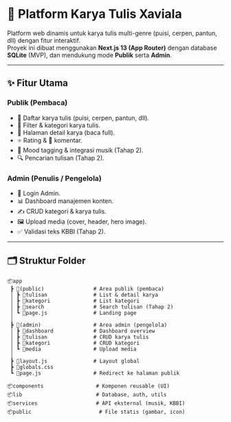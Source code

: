# 🌇 Platform Karya Tulis Xaviala

Platform web dinamis untuk karya tulis multi-genre (puisi, cerpen, pantun, dll) dengan fitur interaktif.  
Proyek ini dibuat menggunakan **Next.js 13 (App Router)** dengan database **SQLite** (MVP), dan mendukung mode **Publik** serta **Admin**.

---

## ✨ Fitur Utama

### Publik (Pembaca)
- 📖 Daftar karya tulis (puisi, cerpen, pantun, dll).
- 🔎 Filter & kategori karya tulis.
- 📝 Halaman detail karya (baca full).
- ⭐ Rating & 💬 komentar.
- 🎵 Mood tagging & integrasi musik (Tahap 2).
- 🔍 Pencarian tulisan (Tahap 2).

### Admin (Penulis / Pengelola)
- 🔐 Login Admin.
- 📊 Dashboard manajemen konten.
- ✍️ CRUD kategori & karya tulis.
- 🖼️ Upload media (cover, header, hero image).
- ✅ Validasi teks KBBI (Tahap 2).

---

## 🗂️ Struktur Folder

```plaintext
📦app
 ┣ 📂(public)                # Area publik (pembaca)
 │ ┣ 📂tulisan               # List & detail karya
 │ ┣ 📂kategori              # List kategori
 │ ┣ 📂search                # Search tulisan (Tahap 2)
 │ ┗ 📜page.js               # Landing page
 │
 ┣ 📂(admin)                 # Area admin (pengelola)
 │ ┣ 📂dashboard             # Dashboard overview
 │ ┣ 📂tulisan               # CRUD karya tulis
 │ ┣ 📂kategori              # CRUD kategori
 │ ┗ 📂media                 # Upload media
 │
 ┣ 📜layout.js               # Layout global
 ┣ 📜globals.css
 ┗ 📜page.js                 # Redirect ke halaman publik
 
📦components                 # Komponen reusable (UI)
📦lib                        # Database, auth, utils
📦services                   # API eksternal (musik, KBBI)
📦public                      # File statis (gambar, icon)
